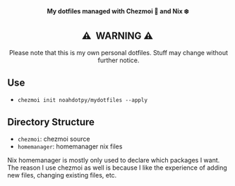 <div align="center">

#### My dotfiles managed with Chezmoi :house_with_garden: and Nix :snowflake:&nbsp;


## :warning:&nbsp; WARNING :warning:&nbsp;

Please note that this is my own personal dotfiles.
Stuff may change without further notice.
</div>

## Use
- `chezmoi init noahdotpy/mydotfiles --apply`

## Directory Structure
- `chezmoi`: chezmoi source
- `homemanager`: homemanager nix files

Nix homemanager is mostly only used to declare which packages I want. The reason I use chezmoi as well is because I like the experience of adding new files, changing existing files, etc.
